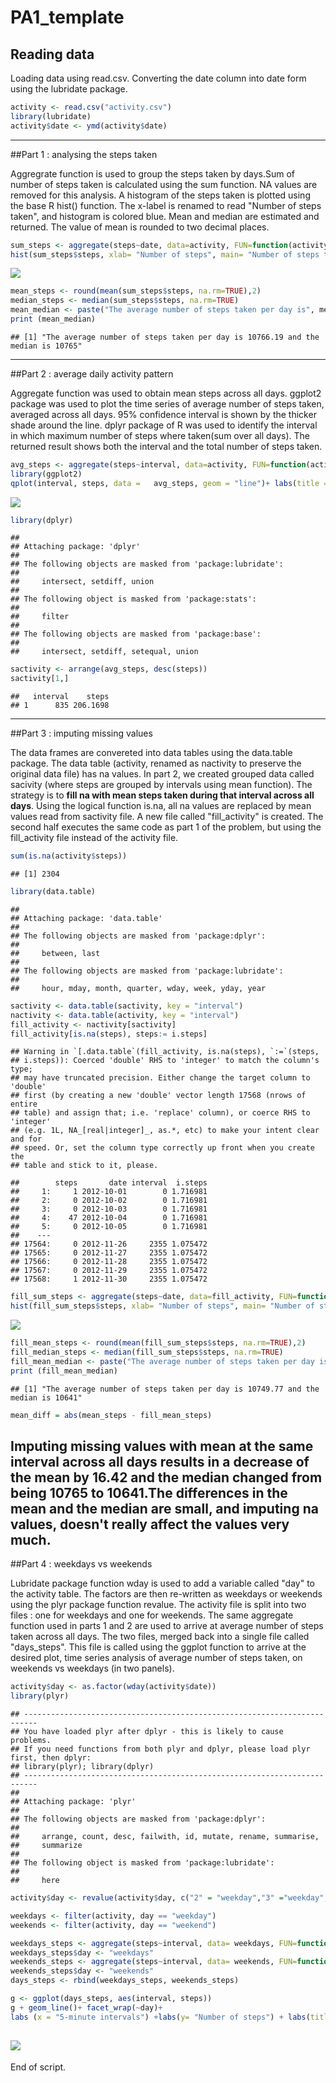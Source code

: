 # PA1_template

## Reading data

Loading data using read.csv. Converting the date column into date form using the lubridate package.


```r
activity <- read.csv("activity.csv")
library(lubridate)
activity$date <- ymd(activity$date)
```
---------------------------------------------------------------------

##Part 1 : analysing the steps taken

Aggregrate function is used to group the steps taken by days.Sum of number of steps taken is calculated using the sum function. NA values are removed for this analysis.
A histogram of the steps taken is plotted using the base R hist() function. The x-label is renamed to read "Number of steps taken", and histogram is colored blue.
Mean and median are estimated and returned. The value of mean is rounded to two decimal places.

```r
sum_steps <- aggregate(steps~date, data=activity, FUN=function(activity) c(sum= sum(activity, na.rm=TRUE)))
hist(sum_steps$steps, xlab= "Number of steps", main= "Number of steps taken per day", col="blue")
```

![](PA1_template_files/figure-html/unnamed-chunk-2-1.png) 

```r
mean_steps <- round(mean(sum_steps$steps, na.rm=TRUE),2)
median_steps <- median(sum_steps$steps, na.rm=TRUE)
mean_median <- paste("The average number of steps taken per day is", mean_steps, "and the median is", median_steps, sep =" ")
print (mean_median)
```

```
## [1] "The average number of steps taken per day is 10766.19 and the median is 10765"
```
---------------------------------------------------------------------

##Part 2 : average daily activity pattern

Aggregate function was used to obtain mean steps across all days.
ggplot2 package was used to plot the time series of average number of steps taken, averaged across all days. 95% confidence interval is shown by the thicker shade around the line.
dplyr package of R was used to identify the interval in which maximum number of steps where taken(sum over all days). The returned result shows both the interval and the total number of steps taken.


```r
avg_steps <- aggregate(steps~interval, data=activity, FUN=function(activity) c(mean= mean(activity, na.rm=TRUE)))
library(ggplot2)
qplot(interval, steps, data	=	avg_steps, geom	= "line")+ labs(title = "Time series of average number of steps across days")
```

![](PA1_template_files/figure-html/unnamed-chunk-3-1.png) 

```r
library(dplyr)
```

```
## 
## Attaching package: 'dplyr'
## 
## The following objects are masked from 'package:lubridate':
## 
##     intersect, setdiff, union
## 
## The following object is masked from 'package:stats':
## 
##     filter
## 
## The following objects are masked from 'package:base':
## 
##     intersect, setdiff, setequal, union
```

```r
sactivity <- arrange(avg_steps, desc(steps))
sactivity[1,]
```

```
##   interval    steps
## 1      835 206.1698
```
----------------------------------------------------------------------

##Part 3 : imputing missing values

The data frames are convereted into data tables using the data.table package. The data table (activity, renamed as nactivity to preserve the original data file) has na values. In part 2, we created grouped data called sacivity (where steps are grouped by intervals using mean function). The strategy is to **fill na with mean steps taken during that interval across all days**. Using the logical function is.na, all na values are replaced by mean values read from sactivity file. A new file called "fill_activity" is created. 
The second half executes the same code as part 1 of the problem, but using the fill_activity file instead of the activity file.

```r
sum(is.na(activity$steps))
```

```
## [1] 2304
```

```r
library(data.table)
```

```
## 
## Attaching package: 'data.table'
## 
## The following objects are masked from 'package:dplyr':
## 
##     between, last
## 
## The following objects are masked from 'package:lubridate':
## 
##     hour, mday, month, quarter, wday, week, yday, year
```

```r
sactivity <- data.table(sactivity, key = "interval")
nactivity <- data.table(activity, key = "interval")
fill_activity <- nactivity[sactivity]
fill_activity[is.na(steps), steps:= i.steps]
```

```
## Warning in `[.data.table`(fill_activity, is.na(steps), `:=`(steps,
## i.steps)): Coerced 'double' RHS to 'integer' to match the column's type;
## may have truncated precision. Either change the target column to 'double'
## first (by creating a new 'double' vector length 17568 (nrows of entire
## table) and assign that; i.e. 'replace' column), or coerce RHS to 'integer'
## (e.g. 1L, NA_[real|integer]_, as.*, etc) to make your intent clear and for
## speed. Or, set the column type correctly up front when you create the
## table and stick to it, please.
```

```
##        steps       date interval  i.steps
##     1:     1 2012-10-01        0 1.716981
##     2:     0 2012-10-02        0 1.716981
##     3:     0 2012-10-03        0 1.716981
##     4:    47 2012-10-04        0 1.716981
##     5:     0 2012-10-05        0 1.716981
##    ---                                   
## 17564:     0 2012-11-26     2355 1.075472
## 17565:     0 2012-11-27     2355 1.075472
## 17566:     0 2012-11-28     2355 1.075472
## 17567:     0 2012-11-29     2355 1.075472
## 17568:     1 2012-11-30     2355 1.075472
```

```r
fill_sum_steps <- aggregate(steps~date, data=fill_activity, FUN=function(fill_activity) c(sum= sum(fill_activity)))
hist(fill_sum_steps$steps, xlab= "Number of steps", main= "Number of steps taken per day after imputing NAs", col="blue")
```

![](PA1_template_files/figure-html/unnamed-chunk-4-1.png) 

```r
fill_mean_steps <- round(mean(fill_sum_steps$steps, na.rm=TRUE),2)
fill_median_steps <- median(fill_sum_steps$steps, na.rm=TRUE)
fill_mean_median <- paste("The average number of steps taken per day is", fill_mean_steps, "and the median is", fill_median_steps, sep =" ")
print (fill_mean_median)
```

```
## [1] "The average number of steps taken per day is 10749.77 and the median is 10641"
```

```r
mean_diff = abs(mean_steps - fill_mean_steps)
```
Imputing missing values with mean at the same interval across all days results in a decrease of the mean by 16.42 and the median changed from being 10765 to 10641.The differences in the mean and the median are small, and imputing na values, doesn't really affect the values very much.
---------------------------------------------------------------------

##Part 4 : weekdays vs weekends

Lubridate package function wday is used to add a variable called "day" to the activity table. The factors are then re-written as weekdays or weekends using the plyr package function revalue. The activity file is split into two files : one for weekdays and one for weekends. The same aggregate function used in parts 1 and 2 are used to arrive at average number of steps taken across all days. The two files, merged back into a single file called "days_steps". This file is called using the ggplot function to arrive at the desired plot, time series analysis of average number of steps taken, on weekends vs weekdays (in two panels).


```r
activity$day <- as.factor(wday(activity$date))
library(plyr)
```

```
## -------------------------------------------------------------------------
## You have loaded plyr after dplyr - this is likely to cause problems.
## If you need functions from both plyr and dplyr, please load plyr first, then dplyr:
## library(plyr); library(dplyr)
## -------------------------------------------------------------------------
## 
## Attaching package: 'plyr'
## 
## The following objects are masked from 'package:dplyr':
## 
##     arrange, count, desc, failwith, id, mutate, rename, summarise,
##     summarize
## 
## The following object is masked from 'package:lubridate':
## 
##     here
```

```r
activity$day <- revalue(activity$day, c("2" = "weekday","3" ="weekday", "4" ="weekday", "5"="weekday","6" ="weekday", "7" ="weekend", "1" = "weekend"))

weekdays <- filter(activity, day == "weekday")
weekends <- filter(activity, day == "weekend")

weekdays_steps <- aggregate(steps~interval, data= weekdays, FUN=function(weekdays) c(mean= mean(weekdays, na.rm=TRUE)))
weekdays_steps$day <- "weekdays"
weekends_steps <- aggregate(steps~interval, data= weekends, FUN=function (weekends) c(mean= mean(weekends, na.rm=TRUE)))
weekends_steps$day <- "weekends"
days_steps <- rbind(weekdays_steps, weekends_steps)

g <- ggplot(days_steps, aes(interval, steps))
g + geom_line()+ facet_wrap(~day)+ 
labs (x = "5-minute intervals") +labs(y= "Number of steps") + labs(title ="weekends vs weekdays")
```

![](PA1_template_files/figure-html/unnamed-chunk-5-1.png) 
----------------------------------------------------------------------

End of script.
